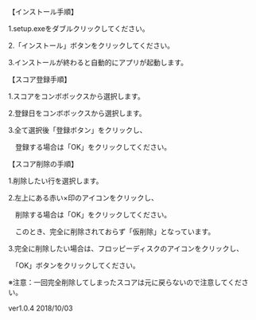 ﻿【インストール手順】

1.setup.exeをダブルクリックしてください。

2.「インストール」ボタンをクリックしてください。

3.インストールが終わると自動的にアプリが起動します。


【スコア登録手順】

1.スコアをコンボボックスから選択します。

2.登録日をコンボボックスから選択します。

3.全て選択後「登録ボタン」をクリックし、

　登録する場合は「OK」をクリックしてください。


【スコア削除の手順】

1.削除したい行を選択します。

2.左上にある赤い×印のアイコンをクリックし、

　削除する場合は「OK」をクリックしてください。

　このとき、完全に削除されておらず「仮削除」となっています。

3.完全に削除したい場合は、フロッピーディスクのアイコンをクリックし、

　「OK」ボタンをクリックしてください。

※注意：一回完全削除してしまったスコアは元に戻らないので注意してください。

ver1.0.4 2018/10/03